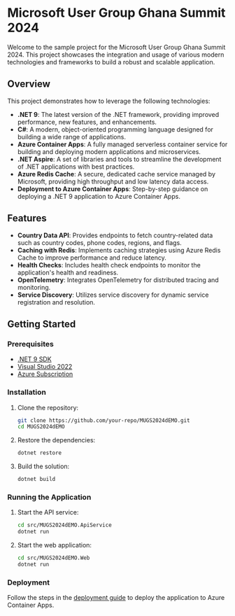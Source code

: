 # Microsoft User Group Ghana Summit 2024

Welcome to the sample project for the Microsoft User Group Ghana Summit 2024. This project showcases the integration and usage of various modern technologies and frameworks to build a robust and scalable application.

## Overview

This project demonstrates how to leverage the following technologies:

- **.NET 9**: The latest version of the .NET framework, providing improved performance, new features, and enhancements.
- **C#**: A modern, object-oriented programming language designed for building a wide range of applications.
- **Azure Container Apps**: A fully managed serverless container service for building and deploying modern applications and microservices.
- **.NET Aspire**: A set of libraries and tools to streamline the development of .NET applications with best practices.
- **Azure Redis Cache**: A secure, dedicated cache service managed by Microsoft, providing high throughput and low latency data access.
- **Deployment to Azure Container Apps**: Step-by-step guidance on deploying a .NET 9 application to Azure Container Apps.

## Features

- **Country Data API**: Provides endpoints to fetch country-related data such as country codes, phone codes, regions, and flags.
- **Caching with Redis**: Implements caching strategies using Azure Redis Cache to improve performance and reduce latency.
- **Health Checks**: Includes health check endpoints to monitor the application's health and readiness.
- **OpenTelemetry**: Integrates OpenTelemetry for distributed tracing and monitoring.
- **Service Discovery**: Utilizes service discovery for dynamic service registration and resolution.

## Getting Started

### Prerequisites

- [.NET 9 SDK](https://dotnet.microsoft.com/download/dotnet/9.0)
- [Visual Studio 2022](https://visualstudio.microsoft.com/vs/)
- [Azure Subscription](https://azure.microsoft.com/en-us/free/)

### Installation

1. Clone the repository:
    ```sh
    git clone https://github.com/your-repo/MUGS2024dEMO.git
    cd MUGS2024dEMO
    ```

2. Restore the dependencies:
    ```sh
    dotnet restore
    ```

3. Build the solution:
    ```sh
    dotnet build
    ```

### Running the Application

1. Start the API service:
    ```sh
    cd src/MUGS2024dEMO.ApiService
    dotnet run
    ```

2. Start the web application:
    ```sh
    cd src/MUGS2024dEMO.Web
    dotnet run
    ```

### Deployment

Follow the steps in the [deployment guide](docs/deployment.md) to deploy the application to Azure Container Apps.

